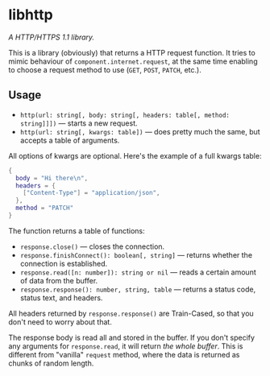 # libhttp
*A HTTP/HTTPS 1.1 library.*

This is a library (obviously) that returns a HTTP request function. It tries to mimic behaviour of `component.internet.request`, at the same time enabling to choose a request method to use (`GET`, `POST`, `PATCH`, etc.).

## Usage

* `http(url: string[, body: string[, headers: table[, method: string]]])` — starts a new request.
* `http(url: string[, kwargs: table])` — does pretty much the same, but accepts a table of arguments.

All options of kwargs are optional. Here's the example of a full kwargs table:

```lua
{
  body = "Hi there\n",
  headers = {
    ["Content-Type"] = "application/json",
  },
  method = "PATCH"
}
```

The function returns a table of functions:

* `response.close()` — closes the connection.
* `response.finishConnect(): boolean[, string]` — returns whether the connection is established.
* `response.read([n: number]): string or nil` — reads a certain amount of data from the buffer.
* `response.response(): number, string, table` — returns a status code, status text, and headers.

All headers returned by `response.response()` are Train-Cased, so that you don't need to worry about that.

The response body is read all and stored in the buffer. If you don't specify any arguments for `response.read`, it will return *the whole buffer*. This is different from "vanilla" `request` method, where the data is returned as chunks of random length.

